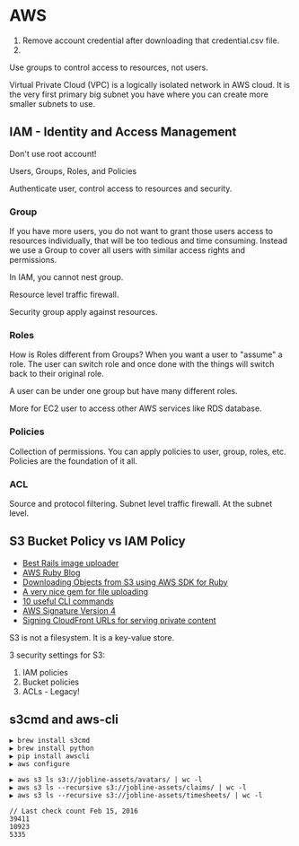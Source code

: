 # AWS

1. Remove <root> account credential after downloading that credential.csv file.
2. 

Use groups to control access to resources, not users.

Virtual Private Cloud (VPC) is a logically isolated network in AWS cloud. It is the very first primary big subnet you have where you can create more smaller subnets to use.

## IAM - Identity and Access Management

Don't use root account!

Users, Groups, Roles, and Policies

Authenticate user, control access to resources and security.

### Group

If you have more users, you do not want to grant those users access to resources individually, that will be too tedious and time consuming. Instead we use a Group to cover all users with similar access rights and permissions.

In IAM, you cannot nest group.

Resource level traffic firewall.

Security group apply against resources.

### Roles

How is Roles different from Groups? When you want a user to "assume" a role. The user can switch role and once done with the things will switch back to their original role.

A user can be under one group but have many different roles.

More for EC2 user to access other AWS services like RDS database.

### Policies

Collection of permissions. You can apply policies to user, group, roles, etc. Policies are the foundation of it all.

### ACL

Source and protocol filtering. Subnet level traffic firewall. At the subnet level.

## S3 Bucket Policy vs IAM Policy

* [Best Rails image uploader](https://infinum.co/the-capsized-eight/articles/best-rails-image-uploader-paperclip-carrierwave-refile)
* [AWS Ruby Blog](https://ruby.awsblog.com/)
* [Downloading Objects from S3 using AWS SDK for Ruby](https://ruby.awsblog.com/post/Tx354Y6VTZ421PJ/Downloading-Objects-from-Amazon-S3-using-the-AWS-SDK-for-Ruby)
* [A very nice gem for file uploading](https://github.com/refile/refile)
* [10 useful CLI commands](http://cloudacademy.com/blog/aws-cli-10-useful-commands/)
* [AWS Signature Version 4](http://docs.aws.amazon.com/AmazonS3/latest/API/sigv4-query-string-auth.html)
* [Signing CloudFront URLs for serving private content](https://github.com/dylanvaughn/aws_cf_signer)

S3 is not a filesystem. It is a key-value store.

3 security settings for S3:

1. IAM policies
2. Bucket policies
3. ACLs - Legacy!

## s3cmd and aws-cli

```
▶ brew install s3cmd
▶ brew install python
▶ pip install awscli
▶ aws configure

▶ aws s3 ls s3://jobline-assets/avatars/ | wc -l
▶ aws s3 ls --recursive s3://jobline-assets/claims/ | wc -l
▶ aws s3 ls --recursive s3://jobline-assets/timesheets/ | wc -l

// Last check count Feb 15, 2016
39411
10923
5335
```